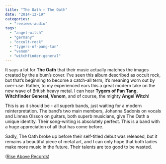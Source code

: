 ```yaml
---
title: "The Oath – The Oath"
date: "2014-12-19"
categories: 
  - "reviews-audio"
tags: 
  - "angel-witch"
  - "germany"
  - "occult-rock"
  - "tygers-of-pang-tan"
  - "venom"
  - "witchfinder-general"
---
```


It says a lot for **The Oath** that their music actually matches the images created by the album’s cover. I’ve seen this album described as occult rock, but that’s beginning to become a catch-all term, it’s meaning worn out by over-use. Rather, to my experienced ears this a great modern take on the new wave of British heavy metal. I can hear **Tygers of Pan Tang**, **Witchfinder General**, **Venom**, and of course, the mighty **Angel Witch**!

This is as it should be - all superb bands, just waiting for a modern reinterpretation. The band’s two main members, Johanna Sadonis on vocals and Linnea Olsson on guitars, both superb musicians, give The Oath a unique identity. Their song-writing is absolutely perfect. This is a band with a huge appreciation of all that has come before.

Sadly, The Oath broke up before their self-titled debut was released, but it remains a beautiful piece of metal art, and I can only hope that both ladies make more music in the future. Their talents are too good to be wasted.

([Rise Above Records](http://www.riseaboverecords.com/))
